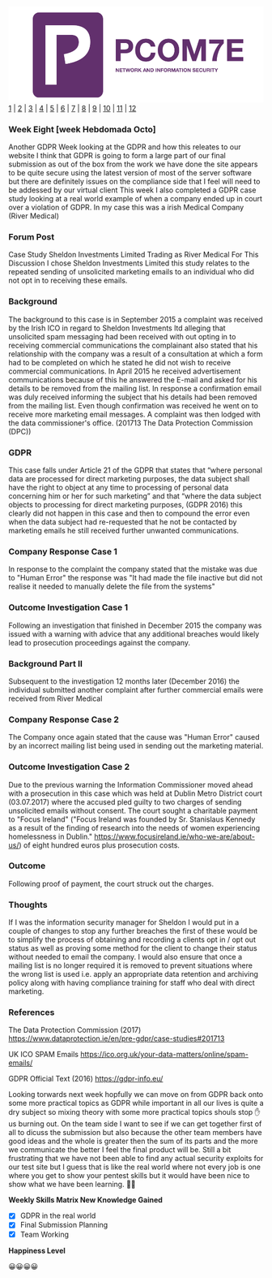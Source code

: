 ![Logo](Images/PCOM7E.png)
[1](/MyPortfolio/PCOM7E/Unit01.html) | [2](/MyPortfolio/PCOM7E/Unit02.html) | [3](/MyPortfolio/PCOM7E/Unit03.html) | [4](/MyPortfolio/PCOM7E/Unit04.html) | [5](/MyPortfolio/PCOM7E/Unit05.html) | [6](/MyPortfolio/PCOM7E/Unit06.html) | [7](/MyPortfolio/PCOM7E/Unit07.html) | [8](/MyPortfolio/PCOM7E/Unit08.html) | [9](/MyPortfolio/PCOM7E/Unit09.html) | [10](/MyPortfolio/PCOM7E/Unit10.html) | [11](/MyPortfolio/PCOM7E/Unit11.html) | [12](/MyPortfolio/PCOM7E/Unit12.html)
### Week Eight [week Hebdomada Octo]

Another GDPR Week looking at the GDPR and how this releates to our website I think that GDPR is going to form a large part of our final submission as out of the box from the work we have done the site appears to be quite secure using the latest version of most of the server software but there are definitely issues on the compliance side that I feel will need to be addessed by our virtual client This week I also completed a GDPR case study looking at a real world example of when a company ended up in court over a violation of GDPR. In my case this was a irish Medical Company (River Medical)

### Forum Post ###

Case Study Sheldon Investments Limited Trading as River Medical
For This Discussion I chose Sheldon Investments Limited this study relates to the repeated sending of unsolicited marketing emails to an individual who did not opt in to receiving these emails. 

### Background ###

The background to this case is in September 2015 a complaint was received by the Irish ICO in regard to Sheldon Investments ltd alleging that unsolicited spam messaging had been received with out opting in to receiving commercial communications the complainant also stated that his relationship with the company was a result of a consultation at which a form had to be completed on which he stated he did not wish to receive commercial communications.
In April 2015 he received advertisement communications because of this he answered the E-mail and asked for his details to be removed from the mailing list. In response a confirmation email was duly received informing the subject that his details had been removed from the mailing list. Even though confirmation was received he went on to receive more marketing email messages. A complaint was then lodged with the data commissioner's office. (201713 The Data Protection Commission (DPC))

### GDPR ###

This case falls under Article 21 of the GDPR that states that “where personal data are processed for direct marketing purposes, the data subject shall have the right to object at any time to processing of personal data concerning him or her for such marketing” and that “where the data subject objects to processing for direct marketing purposes, (GDPR 2016) this clearly did not happen in this case and then to compound the error even when the data subject had re-requested that he not be contacted by marketing emails he still received further unwanted communications.

### Company Response Case 1 ###
In response to the complaint the company stated that the mistake was due to "Human Error" the response was "It had made the file inactive but did not realise it needed to manually delete the file from the systems"

### Outcome Investigation Case 1 ###
Following an investigation that finished in December 2015 the company was issued with a warning with advice that any additional breaches would likely lead to prosecution proceedings against the company.

### Background Part II ###
Subsequent to the investigation 12 months later (December 2016) the individual submitted another complaint after further commercial emails were received from River Medical 

### Company Response Case 2 ###
The Company once again stated that the cause was "Human Error" caused by an incorrect mailing list being used in sending out the marketing material.

### Outcome Investigation Case 2 ###
Due to the previous warning the Information Commissioner moved ahead with a prosecution in this case which was held at Dublin Metro District court (03.07.2017) where the accused pled guilty to two charges of sending unsolicited emails without consent.
The court sought a charitable payment to "Focus Ireland" ("Focus Ireland was founded by Sr. Stanislaus Kennedy as a result of the finding of research into the needs of women experiencing homelessness in Dublin." https://www.focusireland.ie/who-we-are/about-us/) of eight hundred euros plus prosecution costs.

### Outcome ###  
Following proof of payment, the court struck out the charges.

### Thoughts ###
If I was the information security manager for Sheldon I would put in a couple of changes to stop any further breaches the first of these would be to simplify the process of obtaining and recording a clients opt in / opt out status as well as proving some method for the client to change their status without needed to email the company.
I would also ensure that once a mailing list is no longer required it is removed to prevent situations where the wrong list is used i.e. apply an appropriate data retention and archiving policy along with having compliance training for staff who deal with direct marketing.

### References ###
The Data Protection Commission (2017)  https://www.dataprotection.ie/en/pre-gdpr/case-studies#201713 

UK ICO SPAM Emails https://ico.org.uk/your-data-matters/online/spam-emails/

GDPR Official Text (2016) https://gdpr-info.eu/

Looking torwards next week hopfully we can move on from GDPR back onto some more practical topics as GDPR while important in all our lives is quite a dry subject so mixing theory with some more practical topics shouls stop ✋ us burning out. On the team side I want to see if we can get together first of all to dicuss the submission but also because the other team members have good ideas and the whole is greater then the sum of its parts and the more we communicate the better I feel the final product will be. Still a bit frustrating that we have not been able to find any actual security exploits for our test site but I guess that is like the real world where not every job is one where you get to show your pentest skills but it would have been nice to show what we have been learning. 👨‍🏫  

**Weekly Skills Matrix New Knowledge Gained**

- [x] GDPR in the real world
- [X] Final Submission Planning
- [X] Team Working

**Happiness Level**

😀😀😀😀
